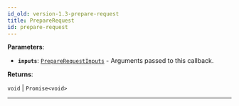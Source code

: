 ```yaml
---
id_old: version-1.3-prepare-request
title: PrepareRequest
id: prepare-request
---
```


<a name="preparerequest"></a>

**Parameters**:

- **`inputs`**: [`PrepareRequestInputs`](../typedefs/prepare-request-inputs) - Arguments passed to this callback.

**Returns**:

`void` \| `Promise<void>`

---
